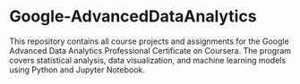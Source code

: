 # Google-AdvancedDataAnalytics
This repository contains all course projects and assignments for the Google Advanced Data Analytics Professional Certificate on Coursera. The program covers statistical analysis, data visualization, and machine learning models using Python and Jupyter Notebook.
